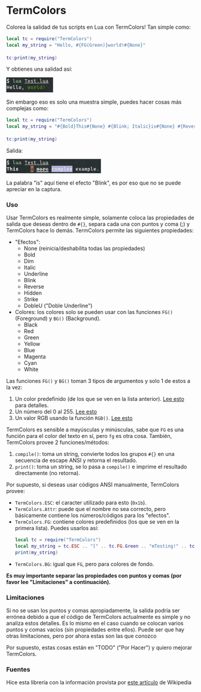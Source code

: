 # TermColors

Colorea la salidad de tus scripts en Lua con TermColors! Tan simple como:

```lua
local tc = require("TermColors")
local my_string = "Hello, #{FG(Green)}world!#{None}"

tc:print(my_string)
```

Y obtienes una salidad así:

![Capture 1](cap1.png)

Sin embargo eso es solo una muestra simple, puedes hacer cosas más complejas como:

```lua
local tc = require("TermColors")
local my_string = "#{Bold}This#{None} #{Blink; Italic}is#{None} #{Reverse; FG(RGB(167, 110, 78))}a#{None} #{DobleU; Strike}more#{None} #{BG(146)}complex#{None} example."

tc:print(my_string)
```

Salida:

![Capture 2](cap2.png)

La palabra "is" aquí tiene el efecto "Blink", es por eso que no se puede apreciar en la captura.

### Uso

Usar TermColors es realmente simple, solamente coloca las propiedades de salida que deseas dentro de `#{}`, separa cada una con puntos y coma (;) y TermColors hace lo demás. TermColors permite las siguientes propiedades:

  - "Efectos":
    * None (reinicia/deshabilita todas las propiedades)
    * Bold
    * Dim
    * Italic
    * Underline
    * Blink
    * Reverse
    * Hidden
    * Strike
    * DobleU ("Doble Underline")
  - Colores: los colores solo se pueden usar con las funciones `FG()` (Foreground) y `BG()` (Background).
    * Black
    * Red
    * Green
    * Yellow
    * Blue
    * Magenta
    * Cyan
    * White

Las funciones `FG()` y `BG()` toman 3 tipos de argumentos y solo 1 de estos a la vez:
  1. Un color predefinido (de los que se ven en la lista anterior). [Lee esto][1] para detalles.
  2. Un número del 0 al 255. [Lee esto][2]
  3. Un valor RGB usando la función `RGB()`. [Lee esto][3]

TermColors es sensible a mayúsculas y minúsculas, sabe que `FG` es una función para el color del texto en sí, pero `fg` es otra cosa. También, TermColors provee 2 funciones/métodos:

  1. `compile()`: toma un string, convierte todos los grupos `#{}` en una secuencia de escape ANSI y retorna el resultado.
  2. `print()`: toma un string, se lo pasa a `compile()` e imprime el resultado directamente (no retorna).

Por supuesto, si deseas usar códigos ANSI manualmente, TermColors provee:

  - `TermColors.ESC`: el caracter utilizado para esto (`0x1b`).
  - `TermColors.Attr`: puede que el nombre no sea correcto, pero básicamente contiene los números/códigos para los "efectos".
  - `TermColors.FG`: contiene colores predefinidos (los que se ven en la primera lista). Puedes usarlos así:
    ```lua
    local tc = require("TermColors")
    local my_string = tc.ESC .. "[" .. tc.FG.Green .. "mTesting!" .. tc.ESC .. "[" .. tc.Attr.None
    print(my_string)
    ```
  - `TermColors.BG`: igual que `FG`, pero para colores de fondo.

__Es muy importante separar las propiedades con puntos y comas (por favor lee "Limitaciones" a continuación).__

### Limitaciones

Si no se usan los puntos y comas apropiadamente, la salida podría ser errónea debido a que el código de TermColors actualmente es simple y no analiza estos detalles. Es lo mismo en el caso cuando se colocan varios puntos y comas vacíos (sin propiedades entre ellos). Puede ser que hay otras limitaciones, pero por ahora estas son las que conozco

Por supuesto, estas cosas están en "TODO" ("Por Hacer") y quiero mejorar TermColors.

### Fuentes

Hice esta librería con la información provista por [este artículo][4] de Wikipedia

[1]: https://en.wikipedia.org/wiki/ANSI_escape_code#3/4_bit
[2]: https://en.wikipedia.org/wiki/ANSI_escape_code#8-bit
[3]: https://en.wikipedia.org/wiki/ANSI_escape_code#24-bit
[4]: https://en.wikipedia.org/wiki/ANSI_escape_code